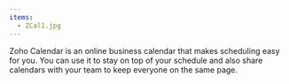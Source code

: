 ```yaml
---
items:
  - ZCal1.jpg
---
```


Zoho Calendar is an online business calendar that makes scheduling easy for you. You can use it to stay on top of your schedule and also share calendars with your team to keep everyone on the same page.